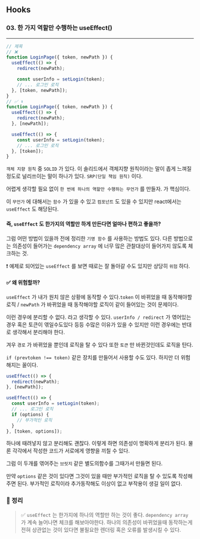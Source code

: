 ## Hooks

### 03. 한 가지 역할만 수행하는 useEffect()

---

```jsx
// 제목
// ❌
function LoginPage({ token, newPath }) {
  useEffect(() => {
    redirect(newPath);

    const userInfo = setLogin(token);
    // ... 로그인 로직
  }, [token, newPath]);
}
// ✅ ⬇️
function LoginPage({ token, newPath }) {
  useEffect(() => {
    redirect(newPath);
  }, [newPath]);

  useEffect(() => {
    const userInfo = setLogin(token);
    // ... 로그인 로직
  }, [token]);
}
```

`객체 지향 원칙` 중 `SOLID` 가 있다. 이 솔리드에서 객체지향 원칙이라는 말이 좁게 느껴질 정도로 널리쓰이는 말이 하나가 있다. `SRP(단일 책임 원칙)` 이다.

어렵게 생각할 필요 없이 `한 번에 하나의 역할만 수행하는 무언가` 를 만들자. 가 핵심이다.

이 `무언가` 에 대해서는 `함수` 가 있을 수 있고 `컴포넌트` 도 있을 수 있지만 react에서는 `useEffect` 도 해당된다.

#### 즉, `useEffect` 도 한가지의 역할만 하게 만든다면 얼마나 편하고 좋을까?

그럼 어떤 방법이 있을까 전에 정리한 `기명 함수` 를 사용하는 방법도 있다. 다른 방법으로는 의존성이 들어가는 `dependency array` 에 너무 많은 관찰대상이 들어가지 않도록 체크하는 것.

❗️ 예제로 되어있는 `useEffect` 를 보면 때로는 잘 돌아갈 수도 있지만 상당히 `위험` 하다.

#### ✅ 왜 위험할까?

`useEffect` 가 내가 원치 않은 상황에 동작할 수 있다.`token` 이 바뀌었을 때 동작해야할 로직 / `newPath` 가 바뀌었을 때 동작해야할 로직이 같이 들어있는 것이 문제이다.

이런 경우에 분리할 수 없다. 라고 생각할 수 있다. `userInfo / redirect` 가 엮어있는 경우 혹은 토큰이 엮일수도있다 등등 수많은 이유가 있을 수 있지만 이런 경우에는 반대로 생각해서 분리해야 한다.

겨우 `경로` 가 바뀌었을 뿐인데 로직을 탈 수 있다 또한 `토큰` 만 바뀐것인데도 로직을 탄다.

`if (prevtoken !== token)` 같은 장치를 만들어서 사용할 수도 있다. 하지만 더 위험해지는 꼴이다.

```jsx
useEffect(() => {
  redirect(newPath);
}, [newPath]);

useEffect(() => {
  const userInfo = setLogin(token);
  // ... 로그인 로직
  if (options) {
    // 부가적인 로직
  }
}, [token, options]);
```

하나에 때려넣지 않고 분리해도 괜찮다. 이렇게 하면 의존성이 명확하게 분리가 된다. 물론 각각에서 작성한 코드가 서로에게 영향을 끼칠 수 있다.

그럼 이 두개를 엮어주는 `브릿지` 같은 별도의함수를 그때가서 만들면 된다.

만약 `options` 같은 것이 있다면 그것이 있을 때만 부가적인 로직을 탈 수 있도록 작성해주면 된다. 부가적인 로직이라 추가동작해도 이상이 없고 부작용이 생길 일이 없다.

### 📌 정리

> ✅ `useEffect` 는 한가지에 하나의 역할만 하는 것이 좋다. `dependency array` 가 계속 늘어나면 체크를 해보아야한다. 하나의 의존성이 바뀌었을때 동작하는게 전혀 상관없는 것이 있다면 불필요한 렌더링 혹은 오류를 발생시킬 수 있다.
